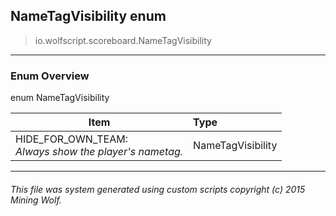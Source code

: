 ## NameTagVisibility __enum__

>io.wolfscript.scoreboard.NameTagVisibility

---

### Enum Overview

enum NameTagVisibility

Item | Type   
--- | :--- 
HIDE_FOR_OWN_TEAM: <br> _Always show the player's nametag._ | NameTagVisibility



---



###### This file was system generated using custom scripts copyright (c) 2015 Mining Wolf.
	


